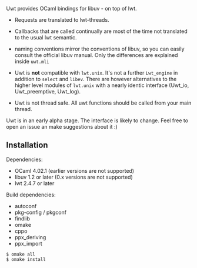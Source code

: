 Uwt provides OCaml bindings for libuv - on top of lwt.

* Requests are translated to lwt-threads.

* Callbacks that are called continually are most of the time not
  translated to the usual lwt semantic.

* naming conventions mirror the conventions of libuv, so you can easily
  consult the official libuv manual. Only the differences are explained
  inside `uwt.mli`

* Uwt is **not** compatible with `lwt.unix`. It's not a further
  `Lwt_engine` in addition to `select` and `libev`. There are however
  alternatives to the higher level modules of `lwt.unix` with a nearly
  identic interface (Uwt_io, Uwt_preemptive, Uwt_log).

* Uwt is not thread safe. All uwt functions should be called from your
  main thread.

Uwt is in an early alpha stage. The interface is likely to
change. Feel free to open an issue an make suggestions about it :)

## Installation

Dependencies:

* OCaml 4.02.1 (earlier versions are not supported)
* libuv 1.2 or later (0.x versions are not supported)
* lwt 2.4.7 or later

Build dependencies:

* autoconf
* pkg-config / pkgconf
* findlib
* omake
* cppo
* ppx_deriving
* ppx_import

```
$ omake all
$ omake install
```

